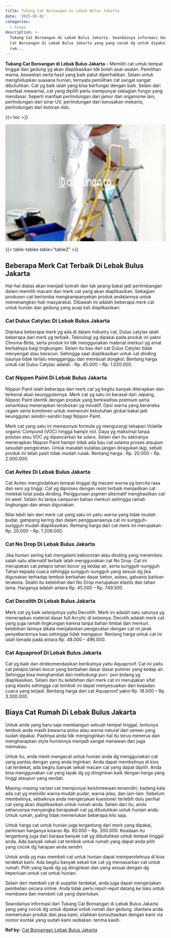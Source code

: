 ```yaml
---
title: Tukang Cat Boroangan di Lebak Bulus Jakarta
date: '2025-05-01'
categories:
  - biaya
description: >-
  Tukang Cat Boroangan di Lebak Bulus Jakarta. Seandainya informasi dari Tukang
  Cat Boroangan di Lebak Bulus Jakarta yang yang cocok dg untuk dipakai untuk
  rum...
---
```


**Tukang Cat Boroangan di Lebak Bulus Jakarta** – Memilih cat untuk tempat tinggal dan gedung yg akan diaplikasikan tdk boleh asal-asalan. Pemilihan warna, keawetan serta hasil yang baik patut diperhatikan. Selain untuk menghidupkan suasana hunian, ternyata pemilihan cat sangat sangat dibutuhkan. Cat yg baik ialah yang bisa berfungsi dengan baik. Selain dari manfaat mewarnai, cat yang dipilih perlu mempunyai sebagian fungsi yang mendasar. Seperti manfaat perlindungan dari jamur dan organisme lain, perlindungan dari sinar UV, perlindungan dari kerusakan mekanis, perlindungan dari kotoran dsb.

{{< toc >}}

![Tukang Cat Boroangan di Lebak Bulus Jakarta](/images/jasa-cat-murah14.png)

{{< table-tables table="table2" >}}

## Beberapa Merk Cat Terbaik Di Lebak Bulus Jakarta

Hal-hal diatas akan menjadi lumrah dan tak jarang bakal jadi pertimbangan dalam memilih macam dan merk cat yang akan diaplikasikan. Sebagian produsen cat berlomba mengkampanyekan produk andalannya untuk memenangkan hati masyarakat. Dibawah ini adalah beberapa merk cat untuk hunian dan gedung yang acap kali diaplikasikan:

### Cat Dulux Catylac Di Lebak Bulus Jakarta

Diantara beberapa merk yg ada di dalam industry cat, Dulux catylax ialah beberapa dari merk yg terbaik. Teknologi yg dipakai pada produk ini yakni Chroma-Brite, serta produk ini tdk menggunakan material merkuri yg amat berbahaya bagi lingkungan. Selain itu bau dari cat Dulux Catylac tidak menyengat atau beracun. Sehingga saat diaplikasikan untuk cat dinding baunya tidak terlalu mengganggu dan membuat dongkol. Bentang harga untuk cat Dulux Catylac adalah : Rp. 45.000 – Rp. 1.020.000.

### Cat Nippon Paint Di Lebak Bulus Jakarta

Nippon Paint ialah beberapa dari merk cat yg begitu banyak diterapkan dan terkenal akan keunggulannya. Merk cat yg satu ini berasal dari Jepang, Nippon Paint identik dengan produk yang berkwalitas premium serta senantiasa menerapkan terobosan yg inovatif. Opsi warna yang beraneka ragam serta komitmen untuk memenuhi kebutuhan global bakal jadi keunggulan sendiri-sendiri bagi Nippon Paint.

Merk cat yang satu ini mempunyai formula yg mengurangi tahapan Volatile organic Compund (VOC) hingga hampir nol. Daya yg maksimal tanpa polutan atau VOC yg dipancarkan ke udara. Selain dari itu sekiranya menerapkan Nippon Paint hampir tidak ada bau cat selama proses ataupun sesudah pengecetan. Untuk masalah kulaitas jangan diragukan lagi, sebab produk ini telah pasti tidak mudah rusak. Rentang harga : Rp. 20.000 – Rp. 2.000.000.

### Cat Avitex Di Lebak Bulus Jakarta

Cat Avitex mengindahkan tempat tinggal dg macam warna yg bercita rasa dan seni yg tinggi. Cat yg diproses dengan resin terbaik menjadikan cat melekat total pada dinding. Penggunaan pigmen alternatif menghasilkan cat ini awet. Selain itu tanpa campuran bahan merkuri sehingga ramah lingkungan dan aman digunakan.

Nilai lebih lain dari merk cat yang satu ini yaitu warna yang tidak mudah pudar, gampang kering dan dalam pengguanaanya cat ini sungguh-sungguh mudah diaplikasikan. Rentang harga dari cat merk ini merupakan : Rp. 25.000 – Rp. 1.206.000.

### Cat No Drop Di Lebak Bulus Jakarta

Jika hunian sering kali mengalami kebocoran atau dinding yang merembes salah satu alternatif terbaik ialah menggunakan cat No Drop. Cat ini merupakan cat pelapis tahan bocor yg kedap air, serta sungguh-sungguh Tahan kepada cuaca sehingga sungguh-sungguh yang sesuai dg jika digunakan terhadap tembok berbahan dasar beton, asbes, galvanis bahkan terakota. Sealin itu kelebihan dari No Drop merupakan elastis dan tahan lama. Harganya adalah antara Rp. 45.000 – Rp. 749.500

### Cat Decolith Di Lebak Bulus Jakarta

Merk cat yg baik selanjutnya yaitu Decolith. Merk ini adalah satu satunya yg menerapkan material dasar full Acrylic di kelasnya. Decolih adalah merk cat yang juga ramah lingkungan karena tanpa bahan timbal dan merkuri. kelebihan lainnya dikala menjalankan pengecatan dengan cat ini jarak penyebarannya luas sehingga tidak mengapur. Rentang harga untuk cat ini ialah berada pada antara Rp. 48.000 – 496.000.

### Cat Aquaproof Di Lebak Bulus Jakarta

Cat yg baik dan direkomendasikan berikutnya yaitu Aquaproof. Cat ini yaitu cat pelapis tahan bocor yang berbahan dasar dasar polimer yang kedap air. Sehingga bisa menghambat dan melindungi pori- pori bidang yg diaplikasikan. Selain dari itu kelebihan dari merk cat ini merupakan sifat yang elastis sehingga cat tembok ini dapat menyesuaikan dari keaadan cuaca yang terjadi. Bentang harga dari cat Aquaproof yakni Rp. 18.000 – Rp. 3.300.000.

## Biaya Cat Rumah Di Lebak Bulus Jakarta

Untuk anda yang baru saja membangun sebuah tempat tinggal, tentunya tembok anda masih bewarna polos atau warna natural dari semen yang sudah dipakai. Pastinya anda tdk menginginkan hal itu terus menerus dan mengharapkan style huniannya menjadi sangat menawan dan juga memukau.

Untuk itu, anda mesti mengecat untuk hunian anda dg menggunakan cat yang pantas dengan yang anda inginkan. Anda dapat membelinya di kios cat terdekat, ada begitu banyak sekali macam cat yang dapat dipilih. Anda bisa menggunakan cat yang layak dg yg diinginkan baik dengan harga yang tinggi ataupun yang rendah.

Masing-masing variasi cat mempunyai keistimewaan tersendiri, kadang kala ada cat yg memiliki warna mudah pudar, warna jelas, dan lain-lain. Sebelum membelinya, sebaiknya anda mengerjakan kuesioner terlebih dulu perihal cat yang akan diaplikasikan untuk rumah anda. Selain dari itu, anda seharusnya menyangka berapakah cat yg dibutuhkan untuk hunian anda. Untuk rumah, paling tidak memerlukan beberapa kilo saja.

Untuk harga cat untuk hunian juga tergantung dari merk yang dipakai, perkiraan harganya kisaran Rp. 80.000 – Rp. 300.000. Keadaan itu tergantung juga dari barapa banyak cat yg dibutuhkan untuk tempat tinggal anda. Ada banyak sekali cat tembok untuk rumah yang dapat anda pilih yang cocok dg harapan anda sendiri.

Untuk anda yg mau membeli cat untuk hunian dapat memperolehnya di kios terdekat kami. Ada begitu banyak sekali tok cat yg memasarkan cat untuk rumah. Pilih yang layak dg yg diinginkan dan yang sesuai dengan dg keperluan untuk cat untuk hunian.

Selain dari membeli cat di supplier terdekat, anda juga dapat mengerjakan pembelian secara online. Anda tidak perlu repot-repot datang ke toko untuk membawa dan membeli cat yang diperlukan.

Seandainya informasi dari Tukang Cat Boroangan di Lebak Bulus Jakarta yang yang cocok dg untuk dipakai untuk rumah dan gedung. diantara anda memerlukan produk dan jasa kami, silahkan konsultasikan dengan kami via nomor kontak yang sudah kami sediakan. terima kasih.

**Ref by:** [Cat Boroangan Lebak Bulus Jakarta](https://id.wikipedia.org/wiki/Cat)
